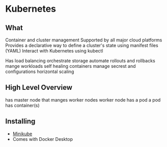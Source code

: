# Kubernetes

## What
Container and cluster management
Supported by all major cloud platforms
Provides a declarative way to define a cluster's state using manifest files (YAML)
Interact with Kubernetes using kubectl

Has load balancing
orchestrate storage
automate rollouts and rollbacks
mange workloads
self healing containers
manage secrest and configurations
horizontal scaling 

## High Level Overview
has master node that manges worker nodes
worker node has a pod
a pod has container(s)

## Installing
* [Minikube](https://github.com/kubernetes/minikube)
* Comes with Docker Desktop 

